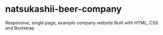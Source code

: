 # natsukashii-beer-company
Responsive, single page, example company website
Built with HTML, CSS and Bootstrap
